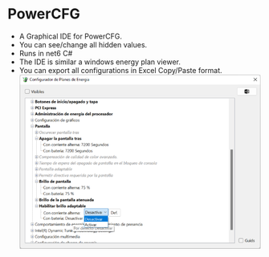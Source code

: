 # PowerCFG
* A Graphical IDE for PowerCFG.
 * You can see/change all hidden values.
 * Runs in net6 C#
 * The IDE is similar a windows energy plan viewer.
 * You can export all configurations in Excel Copy/Paste format.
![ScreenShot](ScreenShot.png)
